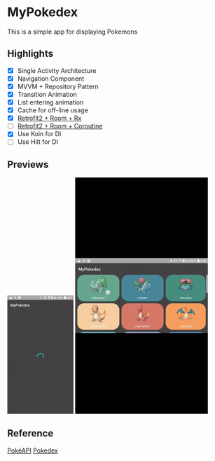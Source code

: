 # MyPokedex

This is a simple app for displaying Pokemons

## Highlights
- [x] Single Activity Architecture
- [x] Navigation Component
- [x] MVVM + Repository Pattern
- [x] Transition Animation 
- [x] List entering animation
- [x] Cache for off-line usage
- [x] [Retrofit2 + Room + Rx](https://github.com/tonynowater87/MyPokedex) 
- [ ] [Retrofit2 + Room + Coroutine](https://github.com/tonynowater87/MyPokedex/tree/coroutine)
- [x] Use Koin for DI
- [ ] Use Hilt for DI

## Previews

<img src="https://github.com/tonynowater87/MyPokedex/blob/master/previews/vertical_preview.gif" width="30%">

<img src="https://github.com/tonynowater87/MyPokedex/blob/master/previews/horizontal_preview.gif" width="60%">


## Reference
[PokéAPI](https://pokeapi.co/)
[Pokedex](https://github.com/skydoves/Pokedex)